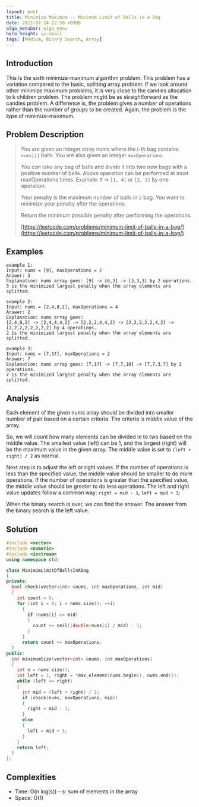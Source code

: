 ```yaml
---
layout: post
title: Minimize Maximum -- Minimum Limit of Balls in a Bag
date: 2022-07-24 22:59 +0900
algo_menubar: algo_menu
hero_height: is-small
tags: [Medium, Binary Search, Array]
---
```

## Introduction
This is the sixth minimize-maximum algorithm problem.
This problem has a variation compared to the basic, splitting array problem.
If we look around other minimize maximum problems, it is very close to the candies allocation to k children problem.
The problem might be as straightforward as the candies problem.
A difference is, the problem gives a number of operations rather than the number of groups to be created.
Again, the problem is the type of minimize-maximum.

## Problem Description
> You are given an integer array nums where the i-th bag contains `nums[i]` balls.
> You are also given an integer `maxOperations`.
>
> You can take any bag of balls and divide it into two new bags with a positive number of balls.
> Above operation can be performed at most maxOperations times.
> Example: `5` -> `[1, 4]` or `[2, 3]` by one operation.
> 
> Your penalty is the maximum number of balls in a bag.
> You want to minimize your penalty after the operations.
>
> Return the minimum possible penalty after performing the operations.
> 
> [https://leetcode.com/problems/minimum-limit-of-balls-in-a-bag/](https://leetcode.com/problems/minimum-limit-of-balls-in-a-bag/)

## Examples
```
example 1:
Input: nums = [9], maxOperations = 2
Answer: 3
Explanation: nums array goes: [9] -> [6,3] -> [3,3,3] by 2 operations. 
3 is the minimized largest penalty when the array elements are splitted.
```
```
example 2:
Input: nums = [2,4,8,2], maxOperations = 4
Answer: 2
Explanation: nums array goes:
[2,4,8,2] -> [2,4,4,4,2] -> [2,2,2,4,4,2] -> [2,2,2,2,2,4,2] -> [2,2,2,2,2,2,2,2] by 4 operations.
2 is the minimized largest penalty when the array elements are splitted.
```
```
example 3:
Input: nums = [7,17], maxOperations = 2
Answer: 7
Explanation: nums array goes: [7,17] -> [7,7,10] -> [7,7,3,7] by 2 operations.
7 is the minimized largest penalty when the array elements are splitted.
```

## Analysis
Each element of the given nums array should be divided into smaller number of pair based on a certain criteria.
The criteria is middle value of the array.

So, we will count how many elements can be divided in to two based on the middle value.
The smallest value (left) can be 1, and the largest (right) will be the maximum value in the given array.
The middle value is set to `(left + right) / 2` as normal.

Next step is to adjust the left or right values.
If the number of operations is less than the specified value, the middle value should be smaller to do more operations.
If the number of operations is greater than the specified value, the middle value should be greater to do less operations.
The left and right value updates follow a common way:  `right = mid - 1`, `left = mid + 1`;

When the binary search is over, we can find the answer.
The answer from the binary search is the left value.


## Solution
```cpp
#include <vector>
#include <numeric>
#include <iostream>
using namespace std;

class MinimumLimitOfBallsInABag
{
private:
  bool check(vector<int> &nums, int maxOperations, int mid)
  {
    int count = 0;
    for (int i = 0; i < nums.size(); ++i)
      {
        if (nums[i] >= mid)
        {
          count += ceil((double)nums[i] / mid) - 1;
        }
      }
      return count <= maxOperations;
  }
public:
  int minimumSize(vector<int> &nums, int maxOperations)
  {
    int n = nums.size();
    int left = 1, right = *max_element(nums.begin(), nums.end());
    while (left <= right)
    {
      int mid = (left + right) / 2;
      if (check(nums, maxOperations, mid))
      {
        right = mid - 1;
      }
      else
      {
        left = mid + 1;
      }
    }
    return left;
  }
};
```


## Complexities
- Time: O(n log(s)) – s: sum of elements in the array
- Space: O(1)
